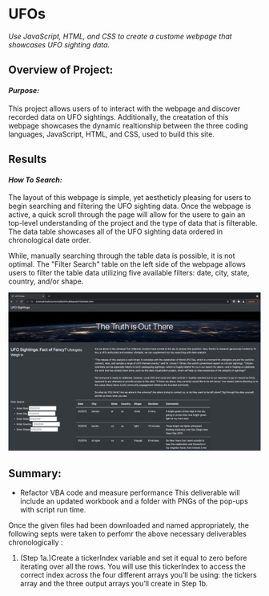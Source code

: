 # **UFOs**
*Use JavaScript, HTML, and CSS to create a custome webpage that showcases UFO sighting data.*


## Overview of Project:

#### *Purpose:*
This project allows users of to interact with the webpage and discover recorded data on UFO sightings. Additionally, the creatation of this webpage showcases the dynamic realtionship between the three coding languages, JavaScript, HTML, and CSS, used to build this site. 


## Results 

#### *How To Search:*
The layout of this webpage is simple, yet aestheticly pleasing for users to begin searching and filtering the UFO sighting data. Once the webpage is active, a quick scroll through the page will allow for the usere to gain an top-level understanding of the project and the type of data that is filterable. The data table showcases all of the UFO sighting data ordered in chronological date order. 

While, manually searching through the table data is possible, it is not optimal. The "Filter Search" table on the left side of the webpage allows users to filter the table data utilizing five available filters: date, city, state, country, and/or shape.

![UFO_index_landing page_overview](UFO_index_landingpage.png)





## Summary:


- Refactor VBA code and measure performance
This deliverable will include an updated workbook and a folder with PNGs of the pop-ups with script run time.

Once the given files had been downloaded and named appropriately, the following septs were taken to perfomr the above necessary deliverables chronologically :

1. (Step 1a.)Create a tickerIndex variable and set it equal to zero before iterating over all the rows. You will use this tickerIndex to access the correct index across the four different arrays you’ll be using: the tickers array and the three output arrays you’ll create in Step 1b.

